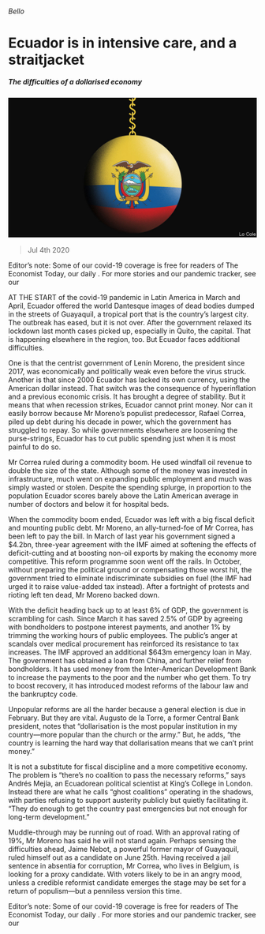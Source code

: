###### Bello

# Ecuador is in intensive care, and a straitjacket 

##### The difficulties of a dollarised economy 

![image](images/20200704_AMD001_0.jpg) 

> Jul 4th 2020 

Editor’s note: Some of our covid-19 coverage is free for readers of The Economist Today, our daily . For more stories and our pandemic tracker, see our 

AT THE START of the covid-19 pandemic in Latin America in March and April, Ecuador offered the world Dantesque images of dead bodies dumped in the streets of Guayaquil, a tropical port that is the country’s largest city. The outbreak has eased, but it is not over. After the government relaxed its lockdown last month cases picked up, especially in Quito, the capital. That is happening elsewhere in the region, too. But Ecuador faces additional difficulties.

One is that the centrist government of Lenín Moreno, the president since 2017, was economically and politically weak even before the virus struck. Another is that since 2000 Ecuador has lacked its own currency, using the American dollar instead. That switch was the consequence of hyperinflation and a previous economic crisis. It has brought a degree of stability. But it means that when recession strikes, Ecuador cannot print money. Nor can it easily borrow because Mr Moreno’s populist predecessor, Rafael Correa, piled up debt during his decade in power, which the government has struggled to repay. So while governments elsewhere are loosening the purse-strings, Ecuador has to cut public spending just when it is most painful to do so.


Mr Correa ruled during a commodity boom. He used windfall oil revenue to double the size of the state. Although some of the money was invested in infrastructure, much went on expanding public employment and much was simply wasted or stolen. Despite the spending splurge, in proportion to the population Ecuador scores barely above the Latin American average in number of doctors and below it for hospital beds.

When the commodity boom ended, Ecuador was left with a big fiscal deficit and mounting public debt. Mr Moreno, an ally-turned-foe of Mr Correa, has been left to pay the bill. In March of last year his government signed a $4.2bn, three-year agreement with the IMF aimed at softening the effects of deficit-cutting and at boosting non-oil exports by making the economy more competitive. This reform programme soon went off the rails. In October, without preparing the political ground or compensating those worst hit, the government tried to eliminate indiscriminate subsidies on fuel (the IMF had urged it to raise value-added tax instead). After a fortnight of protests and rioting left ten dead, Mr Moreno backed down.

With the deficit heading back up to at least 6% of GDP, the government is scrambling for cash. Since March it has saved 2.5% of GDP by agreeing with bondholders to postpone interest payments, and another 1% by trimming the working hours of public employees. The public’s anger at scandals over medical procurement has reinforced its resistance to tax increases. The IMF approved an additional $643m emergency loan in May. The government has obtained a loan from China, and further relief from bondholders. It has used money from the Inter-American Development Bank to increase the payments to the poor and the number who get them. To try to boost recovery, it has introduced modest reforms of the labour law and the bankruptcy code.

Unpopular reforms are all the harder because a general election is due in February. But they are vital. Augusto de la Torre, a former Central Bank president, notes that “dollarisation is the most popular institution in my country—more popular than the church or the army.” But, he adds, “the country is learning the hard way that dollarisation means that we can’t print money.”

It is not a substitute for fiscal discipline and a more competitive economy. The problem is “there’s no coalition to pass the necessary reforms,” says Andrés Mejía, an Ecuadorean political scientist at King’s College in London. Instead there are what he calls “ghost coalitions” operating in the shadows, with parties refusing to support austerity publicly but quietly facilitating it. “They do enough to get the country past emergencies but not enough for long-term development.”

Muddle-through may be running out of road. With an approval rating of 19%, Mr Moreno has said he will not stand again. Perhaps sensing the difficulties ahead, Jaime Nebot, a powerful former mayor of Guayaquil, ruled himself out as a candidate on June 25th. Having received a jail sentence in absentia for corruption, Mr Correa, who lives in Belgium, is looking for a proxy candidate. With voters likely to be in an angry mood, unless a credible reformist candidate emerges the stage may be set for a return of populism—but a penniless version this time.

Editor’s note: Some of our covid-19 coverage is free for readers of The Economist Today, our daily . For more stories and our pandemic tracker, see our 

